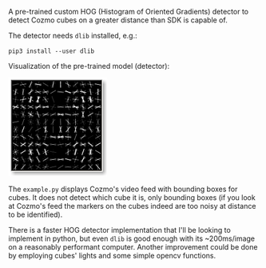 A pre-trained custom HOG (Histogram of Oriented Gradients) detector to detect Cozmo cubes on a greater distance than SDK is capable of.

The detector needs `dlib` installed, e.g.:
```
pip3 install --user dlib
```

Visualization of the pre-trained model (detector):

![Visualization](https://github.com/maxosprojects/cozmo-far-cube-detector/raw/master/detector-visualization.png)

The `example.py` displays Cozmo's video feed with bounding boxes for cubes. It does not detect which cube it is, only bounding boxes (if you look at Cozmo's feed the markers on the cubes indeed are too noisy at distance to be identified).

There is a faster HOG detector implementation that I'll be looking to implement in python, but even `dlib` is good enough with its ~200ms/image on a reasonably performant computer.
Another improvement could be done by employing cubes' lights and some simple opencv functions.
